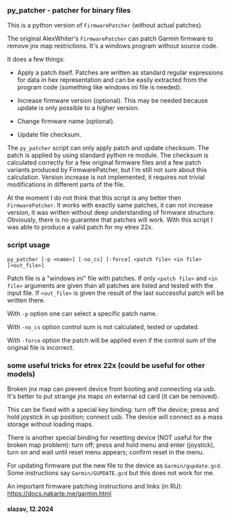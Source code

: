 ### py_patcher - patcher for binary files

This is a python version of `FirmwarePatcher` (without actual patches).

The original AlexWhiter's `FirmwarePatcher` can patch Garmin firmware to
remove jnx map restrictions. It's a windows program without source code.

It does a few things:

- Apply a patch itself. Patches are written as standard regular expressions
for data in hex representation and can be easily extracted from the program
code (something like windows ini file is needed).

- Increase firmware version (optional). This may be needed because
update is only possible to a higher version.

- Change firmware name (optional).

- Update file checksum.

The `py_patcher` script can only apply patch and update checksum. The
patch is applied by using standard python re module. The checksum is
calculated correctly for a few original firmware files and a few patch
variants produced by FirmwarePatcher, but I'm still not sure about
this calculation. Version increase is not implemented, it requires not
trivial modifications in different parts of the file.

At the moment I do not think that this script is any better then
`FirmwarePatcher`. It works with exactly same patches, it can not
increase version, it was written without deep understanding of firmware
structure. Obviously, there is no guarantee that patches will work.
With this script I was able to produce a valid patch for my etrex 22x.

### script usage

```
py_patcher [-p <name>] [-no_cs] [-force] <patch file> <in file> [<out_file>]
```

Patch file is a "windows ini" file with patches. If only `<patch file>`
and `<in file>` arguments are given than all patches are listed and
tested with the input file. If `<out_file>` is given the result of the
last successful patch will be written there.

With `-p` option one can select a specific patch name.

With `-no_cs` option control sum is not calculated, tested or updated.

With `-force` option the patch will be applied even if the control sum
of the original file is incorrect.

### some useful tricks for etrex 22x (could be useful for other models)

Broken jnx map can prevent device from booting and connecting via usb.
It's better to put strange jnx maps on external sd card (it can be removed).

This can be fixed with a special key binding: turn off the device; press
and hold joystick in up position; connect usb. The device will connect
as a mass storage without loading maps.

There is another special binding for resetting device (NOT useful for
the broken map problem): turn off; press and hold menu and enter
(joystick), turn on and wait until reset menu appears; confirm reset in
the menu.

For updating firmware put the new file to the device as
`Garmin/gupdate.gcd`. Some instructions say `Garmin/GUPDATE.gcd` but
this does not work for me.

An important firmware patching instructions and links (in RU):
https://docs.nakarte.me/garmin.html

#### slazav, 12.2024
